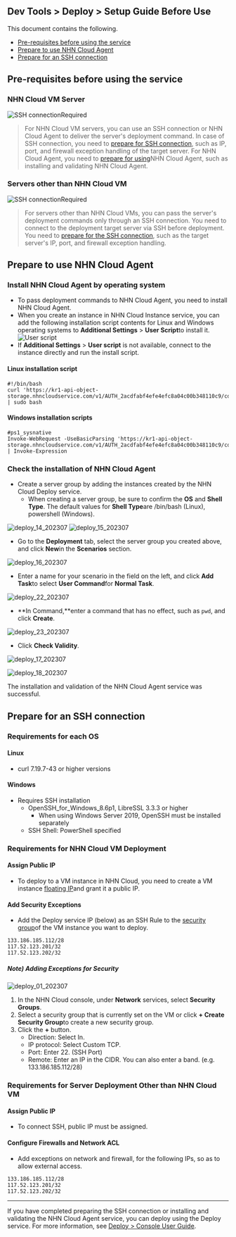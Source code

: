 ## Dev Tools > Deploy > Setup Guide Before Use

This document contains the following.

* [Pre-requisites before using the service](/Dev%20Tools/Deploy/en/setup-guide/#_1)
* [Prepare to use NHN Cloud Agent](/Dev%20Tools/Deploy/en/setup-guide/#cloud-agent)
* [Prepare for an SSH connection](/Dev%20Tools/Deploy/en/setup-guide/#ssh)

## Pre-requisites before using the service

### NHN Cloud VM Server
![SSH connectionRequired](https://kr1-api-object-storage.nhncloudservice.com/v1/AUTH_2acdfabf4efe4efc8a04c00b348110c9/cdn_origin/prod_tcdeploy/deploy_19_202307.png)

> For NHN Cloud VM servers, you can use an SSH connection or NHN Cloud Agent to deliver the server's deployment command.
In case of SSH connection, you need to [prepare for SSH connection](/Dev%20Tools/Deploy/en/setup-guide/#ssh), such as IP, port, and firewall exception handling of the target server.
For NHN Cloud Agent, you need to [prepare for using](/Dev%20Tools/Deploy/en/setup-guide/#cloud-agent)NHN Cloud Agent, such as installing and validating NHN Cloud Agent.

### Servers other than NHN Cloud VM
![SSH connectionRequired](https://kr1-api-object-storage.nhncloudservice.com/v1/AUTH_2acdfabf4efe4efc8a04c00b348110c9/cdn_origin/prod_tcdeploy/deploy_20_202307.png)

> For servers other than NHN Cloud VMs, you can pass the server's deployment commands only through an SSH connection.
You need to connect to the deployment target server via SSH before deployment.
You need to [prepare for the SSH connection](/Dev%20Tools/Deploy/en/setup-guide/#ssh), such as the target server's IP, port, and firewall exception handling.

## Prepare to use NHN Cloud Agent

### Install NHN Cloud Agent by operating system
* To pass deployment commands to NHN Cloud Agent, you need to install NHN Cloud Agent.
* When you create an instance in NHN Cloud Instance service, you can add the following installation script contents for Linux and Windows operating systems to **Additional Settings** > **User Script**to install it.
![User script](https://kr1-api-object-storage.nhncloudservice.com/v1/AUTH_2acdfabf4efe4efc8a04c00b348110c9/cdn_origin/prod_tcdeploy/deploy_21_202307.png)
* If **Additional Settings** > **User script** is not available, connect to the instance directly and run the install script.

#### Linux installation script
```
#!/bin/bash
curl 'https://kr1-api-object-storage.nhncloudservice.com/v1/AUTH_2acdfabf4efe4efc8a04c00b348110c9/cdn_origin/prod_tcdeploy/qemu/cloud_agent_install_linux_1.0.0.sh' | sudo bash
```

#### Windows installation scripts
```
#ps1_sysnative
Invoke-WebRequest -UseBasicParsing 'https://kr1-api-object-storage.nhncloudservice.com/v1/AUTH_2acdfabf4efe4efc8a04c00b348110c9/cdn_origin/prod_tcdeploy/qemu/cloud_agent_install_windows_1.0.0.ps1' | Invoke-Expression
```

### Check the installation of NHN Cloud Agent
* Create a server group by adding the instances created by the NHN Cloud Deploy service.
    * When creating a server group, be sure to confirm the **OS** and **Shell Type**. The default values for **Shell Type**are /bin/bash (Linux), powershell (Windows).

![deploy_14_202307](https://kr1-api-object-storage.nhncloudservice.com/v1/AUTH_2acdfabf4efe4efc8a04c00b348110c9/cdn_origin/prod_tcdeploy/deploy_14_202307.png)
![deploy_15_202307](https://kr1-api-object-storage.nhncloudservice.com/v1/AUTH_2acdfabf4efe4efc8a04c00b348110c9/cdn_origin/prod_tcdeploy/deploy_15_202307.png)


* Go to the **Deployment** tab, select the server group you created above, and click **New**in the **Scenarios** section.

![deploy_16_202307](https://kr1-api-object-storage.nhncloudservice.com/v1/AUTH_2acdfabf4efe4efc8a04c00b348110c9/cdn_origin/prod_tcdeploy/deploy_16_202307.png)

* Enter a name for your scenario in the field on the left, and click **Add Task**to select **User Command**for **Normal Task**.

![deploy_22_202307](https://kr1-api-object-storage.nhncloudservice.com/v1/AUTH_2acdfabf4efe4efc8a04c00b348110c9/cdn_origin/prod_tcdeploy/deploy_22_202307.png)

* **In Command,**enter a command that has no effect, such as `pwd`, and click **Create**.

![deploy_23_202307](https://kr1-api-object-storage.nhncloudservice.com/v1/AUTH_2acdfabf4efe4efc8a04c00b348110c9/cdn_origin/prod_tcdeploy/deploy_23_202307.png)

* Click **Check Validity**.

![deploy_17_202307](https://kr1-api-object-storage.nhncloudservice.com/v1/AUTH_2acdfabf4efe4efc8a04c00b348110c9/cdn_origin/prod_tcdeploy/deploy_17_202307.png)

![deploy_18_202307](https://kr1-api-object-storage.nhncloudservice.com/v1/AUTH_2acdfabf4efe4efc8a04c00b348110c9/cdn_origin/prod_tcdeploy/deploy_18_202307.png)

The installation and validation of the NHN Cloud Agent service was successful.

## Prepare for an SSH connection

### Requirements for each OS
#### Linux
* curl 7.19.7-43 or higher versions

#### Windows
* Requires SSH installation
    * OpenSSH_for_Windows_8.6p1, LibreSSL 3.3.3 or higher
        * When using Windows Server 2019, OpenSSH must be installed separately
    * SSH Shell: PowerShell specified

### Requirements for NHN Cloud VM Deployment
#### Assign Public IP
* To deploy to a VM instance in NHN Cloud, you need to create a VM instance [floating IP](https://docs.nhncloud.com/en/Compute/Instance/en/console-guide/#ip_1)and grant it a public IP.

#### Add Security Exceptions
* Add the Deploy service IP (below) as an SSH Rule to the [security group](https://docs.nhncloud.com/en/Compute/Instance/en/console-guide/#_13)of the VM instance you want to deploy.
```
133.186.185.112/28
117.52.123.201/32
117.52.123.202/32
```
##### Note) Adding Exceptions for Security

![deploy_01_202307](https://kr1-api-object-storage.nhncloudservice.com/v1/AUTH_2acdfabf4efe4efc8a04c00b348110c9/cdn_origin/prod_tcdeploy/deploy_01_202307.png)

1. In the NHN Cloud console, under **Network** services, select **Security Groups**.
2. Select a security group that is currently set on the VM or click **+ Create Security Group**to create a new security group.
3. Click the **+** button.
    * Direction: Select In.
    * IP protocol: Select Custom TCP.
    * Port: Enter 22. (SSH Port)
    * Remote: Enter an IP in the CIDR. You can also enter a band. (e.g. 133.186.185.112/28)

### Requirements for Server Deployment Other than NHN Cloud VM
#### Assign Public IP
* To connect SSH, public IP must be assigned.

#### Configure Firewalls and Network ACL
* Add exceptions on network and firewall, for the following IPs, so as to allow external access.
```
133.186.185.112/28
117.52.123.201/32
117.52.123.202/32
```

- - -

If you have completed preparing the SSH connection or installing and validating the NHN Cloud Agent service, you can deploy using the Deploy service.
For more information, see [Deploy > Console User Guide](/Dev%20Tools/Deploy/en/console-guide/).
